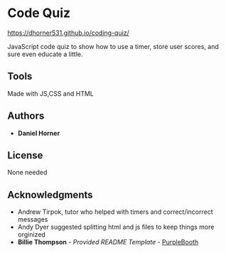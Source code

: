 # Code Quiz
https://dhorner531.github.io/coding-quiz/

JavaScript code quiz to show how to use a timer, store user scores, and sure even educate  a little.

## Tools
Made with JS,CSS and HTML

## Authors

  - **Daniel Horner** 
    

## License

None needed

## Acknowledgments

  - Andrew Tirpok, tutor who helped with timers and correct/incorrect messages
  - Andy Dyer suggested splitting html and js files to keep things more orginized 
  - **Billie Thompson** - *Provided README Template* -
    [PurpleBooth](https://github.com/PurpleBooth)
